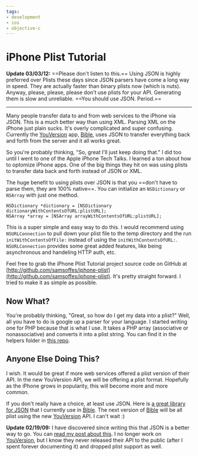 ```yaml
---
tags:
- development
- ios
- objective-c
---
```


# iPhone Plist Tutorial

**Update 03/03/12:** ==Please don't listen to this.== Using JSON is highly preferred over Plists these days since JSON parsers have come a long way in speed. They are actually faster than binary plists now (which is nuts). Anyway, please, please, please don't use plists for your API. Generating them is slow and unreliable. ==You should use JSON. Period.==

---

Many people transfer data to and from web services to the iPhone via JSON. This is a much better way than using XML. Parsing XML on the iPhone just plain sucks. It's overly complicated and super confusing. Currently the [YouVersion][] app, [Bible][], uses JSON to transfer everything back and forth from the server and it all works great.

So you're probably thinking, "So, great I'll just keep doing that." I did too until I went to one of the Apple iPhone Tech Talks. I learned a ton about how to optomize iPhone apps. One of the big things they hit on was using plists to transfer data back and forth instead of JSON or XML.

The huge benefit to using plists over JSON is that you ==don't have to parse them, they are 100% native==. You can initialize an `NSDictionary` or `NSArray` with just one method.

``` objc
NSDictionary *dictionary = [NSDictionary dictionaryWithContentsOfURL:plistURL];
NSArray *array = [NSArray arrayWithContentsOfURL:plistURL];
```

This is a super simple and easy way to do this. I would recommend using `NSURLConnection` to pull down your plist file to the temp directory and the run `initWithContentsOfFile:` instead of using the `initWithContentsOfURL:`. `NSURLConnection` provides some great added features, like being asynchronous and handeling HTTP auth, etc.

Feel free to grab the iPhone Plist Tutorial project source code on GitHub at [http://github.com/samsoffes/iphone-plist](http://github.com/samsoffes/iphone-plist). It's pretty straight forward. I tried to make it as simple as possible.

## Now What?

You're probably thinking, "Great, so how do I get my data into a plist?" Well, all you have to do is google up a parser for your language. I started writing one for PHP because that is what I use. It takes a PHP array (associative or nonassociative) and converts it into a plist string. You can find it in the helpers folder in [this repo](http://github.com/lifechurch/core-module/).

## Anyone Else Doing This?

I wish. It would be great if more web services offered a plist version of their API. In the new YouVersion API, we will be offering a plist format. Hopefully as the iPhone grows in popularity, this will become more and more common.

If you don't really have a choice, at least use JSON. Here is [a great library for JSON](http://code.google.com/p/json-framework/) that I currently use in [Bible][]. The next version of [Bible][] will be all plist using the new [YouVersion][] API. I can't wait :)

**Update 02/19/09:** I have discovered since writing this that JSON is a better way to go. You can [read my post about this](http://samsoff.es/post/web-services-with-cocoa-surprise). I no longer work on [YouVersion][], but I know they never released their API to the public (after I spent forever documenting it) and dropped plist support as well.

[YouVersion]: http://youversion.com/
[Bible]: http://youversion.com/iphone
